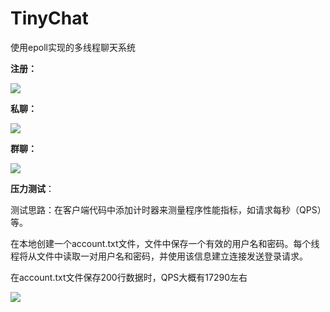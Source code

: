 # TinyChat
使用epoll实现的多线程聊天系统



**注册：**

![](/run/user/1000/doc/873712e1/注册.png)



**私聊：**

![](/run/user/1000/doc/b4fe6a9e/私聊.png)



**群聊：**

![](/run/user/1000/doc/1186831c/群聊.png)



**压力测试**：

测试思路：在客户端代码中添加计时器来测量程序性能指标，如请求每秒（QPS）等。

在本地创建一个account.txt文件，文件中保存一个有效的用户名和密码。每个线程将从文件中读取一对用户名和密码，并使用该信息建立连接发送登录请求。

在account.txt文件保存200行数据时，QPS大概有17290左右

![](/run/user/1000/doc/dfee9782/QPS.png)
